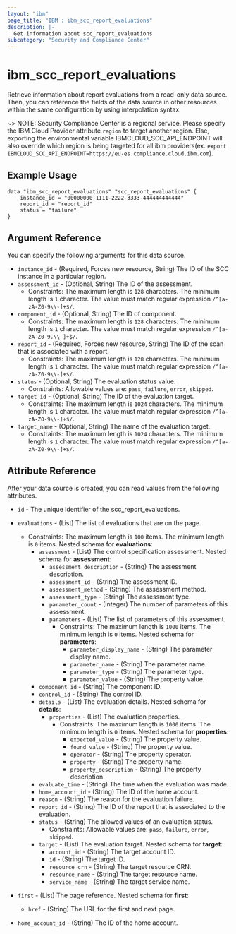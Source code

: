 ```yaml
---
layout: "ibm"
page_title: "IBM : ibm_scc_report_evaluations"
description: |-
  Get information about scc_report_evaluations
subcategory: "Security and Compliance Center"
---
```


# ibm_scc_report_evaluations

Retrieve information about report evaluations from a read-only data source. Then, you can reference the fields of the data source in other resources within the same configuration by using interpolation syntax.

~> NOTE: Security Compliance Center is a regional service. Please specify the IBM Cloud Provider attribute `region` to target another region. Else, exporting the environmental variable IBMCLOUD_SCC_API_ENDPOINT will also override which region is being targeted for all ibm providers(ex. `export IBMCLOUD_SCC_API_ENDPOINT=https://eu-es.compliance.cloud.ibm.com`).

## Example Usage

```hcl
data "ibm_scc_report_evaluations" "scc_report_evaluations" {
    instance_id = "00000000-1111-2222-3333-444444444444"
    report_id = "report_id"
    status = "failure"
}
```

## Argument Reference

You can specify the following arguments for this data source.

* `instance_id` - (Required, Forces new resource, String) The ID of the SCC instance in a particular region.
* `assessment_id` - (Optional, String) The ID of the assessment.
  * Constraints: The maximum length is `128` characters. The minimum length is `1` character. The value must match regular expression `/^[a-zA-Z0-9\\-]+$/`.
* `component_id` - (Optional, String) The ID of component.
  * Constraints: The maximum length is `128` characters. The minimum length is `1` character. The value must match regular expression `/^[a-zA-Z0-9.\\-]+$/`.
* `report_id` - (Required, Forces new resource, String) The ID of the scan that is associated with a report.
  * Constraints: The maximum length is `128` characters. The minimum length is `1` character. The value must match regular expression `/^[a-zA-Z0-9\\-]+$/`.
* `status` - (Optional, String) The evaluation status value.
  * Constraints: Allowable values are: `pass`, `failure`, `error`, `skipped`.
* `target_id` - (Optional, String) The ID of the evaluation target.
  * Constraints: The maximum length is `1024` characters. The minimum length is `1` character. The value must match regular expression `/^[a-zA-Z0-9\\-]+$/`.
* `target_name` - (Optional, String) The name of the evaluation target.
  * Constraints: The maximum length is `1024` characters. The minimum length is `1` character. The value must match regular expression `/^[a-zA-Z0-9\\-]+$/`.

## Attribute Reference

After your data source is created, you can read values from the following attributes.

* `id` - The unique identifier of the scc_report_evaluations.
* `evaluations` - (List) The list of evaluations that are on the page.
  * Constraints: The maximum length is `100` items. The minimum length is `0` items.
Nested schema for **evaluations**:
	* `assessment` - (List) The control specification assessment.
	Nested schema for **assessment**:
		* `assessment_description` - (String) The assessment description.
		* `assessment_id` - (String) The assessment ID.
		* `assessment_method` - (String) The assessment method.
		* `assessment_type` - (String) The assessment type.
		* `parameter_count` - (Integer) The number of parameters of this assessment.
		* `parameters` - (List) The list of parameters of this assessment.
		  * Constraints: The maximum length is `1000` items. The minimum length is `0` items.
		Nested schema for **parameters**:
			* `parameter_display_name` - (String) The parameter display name.
			* `parameter_name` - (String) The parameter name.
			* `parameter_type` - (String) The parameter type.
			* `parameter_value` - (String) The property value.
	* `component_id` - (String) The component ID.
	* `control_id` - (String) The control ID.
	* `details` - (List) The evaluation details.
	Nested schema for **details**:
		* `properties` - (List) The evaluation properties.
		  * Constraints: The maximum length is `1000` items. The minimum length is `0` items.
		Nested schema for **properties**:
			* `expected_value` - (String) The property value.
			* `found_value` - (String) The property value.
			* `operator` - (String) The property operator.
			* `property` - (String) The property name.
			* `property_description` - (String) The property description.
	* `evaluate_time` - (String) The time when the evaluation was made.
	* `home_account_id` - (String) The ID of the home account.
	* `reason` - (String) The reason for the evaluation failure.
	* `report_id` - (String) The ID of the report that is associated to the evaluation.
	* `status` - (String) The allowed values of an evaluation status.
	  * Constraints: Allowable values are: `pass`, `failure`, `error`, `skipped`.
	* `target` - (List) The evaluation target.
	Nested schema for **target**:
		* `account_id` - (String) The target account ID.
		* `id` - (String) The target ID.
		* `resource_crn` - (String) The target resource CRN.
		* `resource_name` - (String) The target resource name.
		* `service_name` - (String) The target service name.

* `first` - (List) The page reference.
Nested schema for **first**:
	* `href` - (String) The URL for the first and next page.

* `home_account_id` - (String) The ID of the home account.


